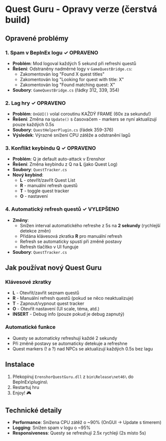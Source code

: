 # Quest Guru - Opravy verze (čerstvá build)

## Opravené problémy

### 1. **Spam v BepInEx logu** ✓ OPRAVENO
- **Problém**: Mod logoval každých 5 sekund při refreshi questů
- **Řešení**: Odstraněny nadměrné logy v `GameQuestBridge.cs`:
  - Zakomentován log "Found X quest titles"
  - Zakomentován log "Looking for quest with title: X"
  - Zakomentován log "Found matching quest: X"
- **Soubory**: `GameQuestBridge.cs` (řádky 312, 339, 354)

### 2. **Lag hry** ✓ OPRAVENO
- **Problém**: `OnGUI()` volal coroutinu KAŽDÝ FRAME (60x za sekundu!)
- **Řešení**: Změna na `Update()` s časovačem - markers se nyní aktualizují pouze každých 0.5s
- **Soubory**: `QuestHelperPlugin.cs` (řádek 359-376)
- **Výsledek**: Výrazné snížení CPU zátěže a odstranění lagů

### 3. **Konflikt keybindu Q** ✓ OPRAVENO
- **Problém**: Q je default auto-attack v Erenshor
- **Řešení**: Změna keybindu z Q na **L** (jako Quest Log)
- **Soubory**: `QuestTracker.cs`
- **Nový keybind**:
  - **L** - otevřít/zavřít Quest List
  - **R** - manuální refresh questů
  - **T** - toggle quest tracker
  - **O** - nastavení

### 4. **Automatický refresh questů** ✓ VYLEPŠENO
- **Změny**:
  - Snížen interval automatického refreshe z 5s na **2 sekundy** (rychlejší detekce změn)
  - Přidána klávesová zkratka **R** pro manuální refresh
  - Refresh se automaticky spustí při změně postavy
  - Refresh tlačítko v UI funguje
- **Soubory**: `QuestTracker.cs`

## Jak používat nový Quest Guru

### Klávesové zkratky
- **L** - Otevřít/zavřít seznam questů
- **R** - Manuální refresh questů (pokud se něco neaktualizuje)
- **T** - Zapnout/vypnout quest tracker
- **O** - Otevřít nastavení (UI scale, téma, atd.)
- **INSERT** - Debug info (pouze pokud je debug zapnutý)

### Automatické funkce
- Questy se automaticky refreshují každé 2 sekundy
- Při změně postavy se automaticky detekuje a refreshne
- Quest markers (! a ?) nad NPCs se aktualizují každých 0.5s bez lagu

## Instalace
1. Překopíruj `ErenshorQuestGuru.dll` z `bin\Release\net46\` do BepInEx\plugins\
2. Restartuj hru
3. Enjoy! 🎮

## Technické detaily
- **Performance**: Snížena CPU zátěž o ~90% (OnGUI -> Update s timerem)
- **Logging**: Snížen spam v logu o ~95%
- **Responsiveness**: Questy se refreshují 2.5x rychleji (2s místo 5s)
